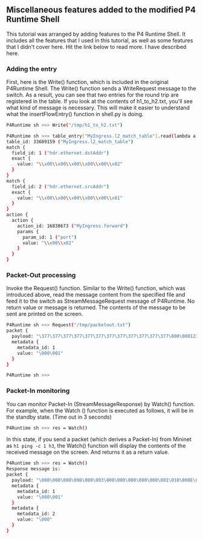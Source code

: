 ## Miscellaneous features added to the modified P4 Runtime Shell

This tutorial was arranged by adding features to the P4 Runtime Shell. It includes all the features that I used in this tutorial, as well as some features that I didn't cover here. Hit the link below to read more. I have described here.



### Adding the entry

First, here is the Write() function, which is included in the original P4Runtime Shell. The Write() function sends a WriteRequest message to the switch. As a result, you can see that two entries for the round trip are registered in the table. If you look at the contents of h1_to_h2.txt, you'll see what kind of message is necessary. This will make it easier to understand what the insertFlowEntry() function in shell.py is doing.

```bash
P4Runtime sh >>> Write("/tmp/h1_to_h2.txt")                                                                                                    

P4Runtime sh >>> table_entry["MyIngress.l2_match_table"].read(lambda a: print(a))                                                              
table_id: 33609159 ("MyIngress.l2_match_table")
match {
  field_id: 1 ("hdr.ethernet.dstAddr")
  exact {
    value: "\\x00\\x00\\x00\\x00\\x00\\x02"
  }
}
match {
  field_id: 2 ("hdr.ethernet.srcAddr")
  exact {
    value: "\\x00\\x00\\x00\\x00\\x00\\x01"
  }
}
action {
  action {
    action_id: 16838673 ("MyIngress.forward")
    params {
      param_id: 1 ("port")
      value: "\\x00\\x02"
    }
  }
}
```



### Packet-Out processing

Invoke the Request() function. Similar to the Write() function, which was introduced above, read the message content from the specified file and feed it to the switch as StreamMessageRequest message of P4Runtime.
No return value or message is returned. The contents of the message to be sent are printed on the screen.

```bash
P4Runtime sh >>> Request("/tmp/packetout.txt")                                                                                             
packet {
  payload: "\377\377\377\377\377\377\377\377\377\377\377\377\000\0001234567890123456789012345678901234567890123456789012345678901234567890123456789"
  metadata {
    metadata_id: 1
    value: "\000\001"
  }
}

P4Runtime sh >>> 
```



### Packet-In monitoring

You can monitor Packet-In (StreamMessageResponse) by Watch() function. For example, when the Watch () function is executed as follows, it will be in the standby state. (Time out in 3 seconds)

```bash
P4Runtime sh >>> res = Watch()
```

In this state, if you send a packet (which derives a Packet-In) from Mininet as ```h1 ping -c 1 h3```, the Watch() function will display the contents of the received message on the screen. And returns it as a return value.

```bash
P4Runtime sh >>> res = Watch()
Response message is:
packet {
  payload: "\000\000\000\000\000\003\000\000\000\000\000\001\010\000E\000\000T\247J@\000@\001\177[\n\000\000\001\n\000\000\003\010\000\306r\000\252\000\001\3366\215^\000\000\000\000\000z\006\000\000\000\000\000\020\021\022\023\024\025\026\027\030\031\032\033\034\035\036\037 !\"#$%&\'()*+,-./01234567"
  metadata {
    metadata_id: 1
    value: "\000\001"
  }
  metadata {
    metadata_id: 2
    value: "\000"
  }
}
```



